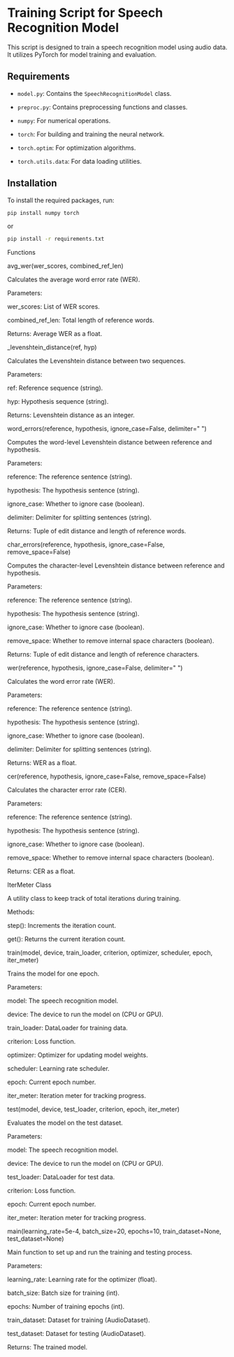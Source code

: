 # Training Script for Speech Recognition Model

This script is designed to train a speech recognition model using audio data. It utilizes PyTorch for model training and evaluation.

## Requirements

- `model.py`: Contains the `SpeechRecognitionModel` class.

- `preproc.py`: Contains preprocessing functions and classes.

- `numpy`: For numerical operations.

- `torch`: For building and training the neural network.

- `torch.optim`: For optimization algorithms.

- `torch.utils.data`: For data loading utilities.

## Installation

To install the required packages, run:

```bash
pip install numpy torch
```

or

```bash
pip install -r requirements.txt
```

Functions

avg_wer(wer_scores, combined_ref_len)

Calculates the average word error rate (WER).

Parameters:

wer_scores: List of WER scores.

combined_ref_len: Total length of reference words.

Returns: Average WER as a float.

_levenshtein_distance(ref, hyp)

Calculates the Levenshtein distance between two sequences.

Parameters:

ref: Reference sequence (string).

hyp: Hypothesis sequence (string).

Returns: Levenshtein distance as an integer.

word_errors(reference, hypothesis, ignore_case=False, delimiter=" ")

Computes the word-level Levenshtein distance between reference and hypothesis.

Parameters:

reference: The reference sentence (string).

hypothesis: The hypothesis sentence (string).

ignore_case: Whether to ignore case (boolean).

delimiter: Delimiter for splitting sentences (string).

Returns: Tuple of edit distance and length of reference words.

char_errors(reference, hypothesis, ignore_case=False, remove_space=False)

Computes the character-level Levenshtein distance between reference and hypothesis.

Parameters:

reference: The reference sentence (string).

hypothesis: The hypothesis sentence (string).

ignore_case: Whether to ignore case (boolean).

remove_space: Whether to remove internal space characters (boolean).

Returns: Tuple of edit distance and length of reference characters.

wer(reference, hypothesis, ignore_case=False, delimiter=" ")

Calculates the word error rate (WER).

Parameters:

reference: The reference sentence (string).

hypothesis: The hypothesis sentence (string).

ignore_case: Whether to ignore case (boolean).

delimiter: Delimiter for splitting sentences (string).

Returns: WER as a float.

cer(reference, hypothesis, ignore_case=False, remove_space=False)

Calculates the character error rate (CER).

Parameters:

reference: The reference sentence (string).

hypothesis: The hypothesis sentence (string).

ignore_case: Whether to ignore case (boolean).

remove_space: Whether to remove internal space characters (boolean).

Returns: CER as a float.

IterMeter Class

A utility class to keep track of total iterations during training.

Methods:

step(): Increments the iteration count.

get(): Returns the current iteration count.

train(model, device, train_loader, criterion, optimizer, scheduler, epoch, iter_meter)

Trains the model for one epoch.

Parameters:

model: The speech recognition model.

device: The device to run the model on (CPU or GPU).

train_loader: DataLoader for training data.

criterion: Loss function.

optimizer: Optimizer for updating model weights.

scheduler: Learning rate scheduler.

epoch: Current epoch number.

iter_meter: Iteration meter for tracking progress.

test(model, device, test_loader, criterion, epoch, iter_meter)

Evaluates the model on the test dataset.

Parameters:

model: The speech recognition model.

device: The device to run the model on (CPU or GPU).

test_loader: DataLoader for test data.

criterion: Loss function.

epoch: Current epoch number.

iter_meter: Iteration meter for tracking progress.

main(learning_rate=5e-4, batch_size=20, epochs=10, train_dataset=None, test_dataset=None)

Main function to set up and run the training and testing process.

Parameters:

learning_rate: Learning rate for the optimizer (float).

batch_size: Batch size for training (int).

epochs: Number of training epochs (int).

train_dataset: Dataset for training (AudioDataset).

test_dataset: Dataset for testing (AudioDataset).

Returns: The trained model.
